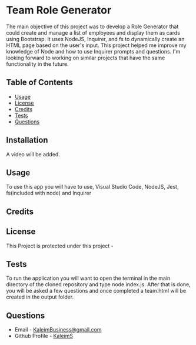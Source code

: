 # Team Role Generator 
  The main objective of this project was to develop a Role Generator that could create and manage a list of employees and display them as cards using Bootstrap. It uses NodeJS, Inquirer, and fs to dynamically create an HTML page based on the user's input. This project helped me improve my knowledge of Node and how to use Inquirer prompts and questions.
I'm looking forward to working on similar projects that have the same functionality in the future.
  ## Table of Contents
  * [Usage](#usage)
  * [License](#license)
  * [Credits](#credits)
  * [Tests](#tests)
  * [Questions](#questions)
  ## Installation
  A video will be added.
  ## Usage 
  To use this app you will have to use, Visual Studio Code, NodeJS, Jest, fs(included with node) and Inquirer
  ## Credits
  
  ## License
  This Project is protected under this project - 
  ## Tests
  To run the application you will want to open the terminal in the main directory of the cloned repository and type node index.js. After that is done, you will be asked a few questions and once completed a team.html will be created in the output folder.
  ## Questions
  * Email - KaleimBusiness@gmail.com
  * Github Profile - [KaleimS](https://github.com/KaleimS)
  
